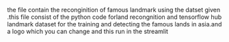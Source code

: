 the file contain the reconginition of famous landmark using the datset given .this file consist of the python code forland recongnition and tensorflow hub landmark 
dataset for the training and detecting the famous lands in asia.and a logo which you can change and this run in the streamlit
